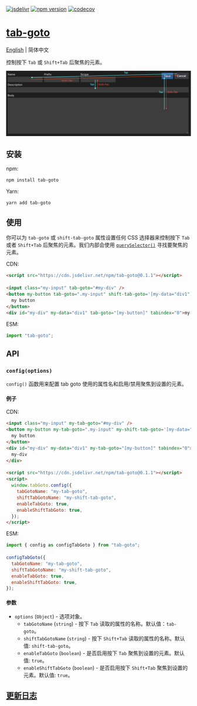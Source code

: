 [![jsdelivr][jsdelivr-badge]][jsdelivr-link]
[![npm version][fury-badge]][fury-link]
[![codecov][codecov-badge]][codecov-link]

# [tab-goto][tab-goto]

[English](./README.md) | 简体中文

控制按下 `Tab` 或 `Shift+Tab` 后聚焦的元素。

![tab-goto](images/tab-goto.webp)

## 安装

npm:

```sh
npm install tab-goto
```

Yarn:

```sh
yarn add tab-goto
```

## 使用

你可以为 `tab-goto` 或 `shift-tab-goto` 属性设置任何 CSS 选择器来控制按下 `Tab` 或者 `Shift+Tab` 后聚焦的元素。我们内部会使用 [`querySelector()`](https://developer.mozilla.org/en-US/docs/Web/API/Document/querySelector) 寻找要聚焦的元素。

CDN:

```html
<script src="https://cdn.jsdelivr.net/npm/tab-goto@0.1.1"></script>

<input class="my-input" tab-goto="#my-div" />
<button my-button tab-goto=".my-input" shift-tab-goto='[my-data="div1"]'>
  my button
</button>
<div id="my-div" my-data="div1" tab-goto="[my-button]" tabindex="0">my-div</div>
```

ESM:

```js
import "tab-goto";
```

## API

### `config(options)`

`config()` 函数用来配置 tab goto 使用的属性名和启用/禁用聚焦到设置的元素。

#### 例子

CDN:

```html
<input class="my-input" my-tab-goto="#my-div" />
<button my-button my-tab-goto=".my-input" my-shift-tab-goto='[my-data="div1"]'>
  my button
</button>
<div id="my-div" my-data="div1" my-tab-goto="[my-button]" tabindex="0">
  my-div
</div>

<script src="https://cdn.jsdelivr.net/npm/tab-goto@0.1.1"></script>
<script>
  window.tabGoto.config({
    tabGotoName: "my-tab-goto",
    shiftTabGotoName: "my-shift-tab-goto",
    enableTabGoto: true,
    enableShiftTabGoto: true,
  });
</script>
```

ESM:

```js
import { config as configTabGoto } from "tab-goto";

configTabGoto({
  tabGotoName: "my-tab-goto",
  shiftTabGotoName: "my-shift-tab-goto",
  enableTabGoto: true,
  enableShiftTabGoto: true,
});
```

#### 参数

- `options` (`Object`) - 选项对象。
  - `tabGotoName` (`string`) - 按下 `Tab` 读取的属性的名称。默认值：`tab-goto`。
  - `shiftTabGotoName` (`string`) - 按下 `Shift+Tab` 读取的属性的名称。默认值: `shift-tab-goto`。
  - `enableTabGoto` (`boolean`) - 是否启用按下 `Tab` 聚焦到设置的元素。默认值: `true`。
  - `enableShiftTabGoto` (`boolean`) - 是否启用按下 `Shift+Tab` 聚焦到设置的元素。默认值: `true`。

## [更新日志](./CHANGELOG.md)

<!-- Definitions -->

[tab-goto]: https://zjffun.github.io/tab-goto/
[fury-link]: https://badge.fury.io/js/tab-goto
[fury-badge]: https://badge.fury.io/js/tab-goto.svg
[jsdelivr-link]: https://www.jsdelivr.com/package/npm/tab-goto
[jsdelivr-badge]: https://data.jsdelivr.com/v1/package/npm/tab-goto/badge
[codecov-badge]: https://codecov.io/gh/zjffun/tab-goto/branch/main/graph/badge.svg
[codecov-link]: https://codecov.io/gh/zjffun/tab-goto
